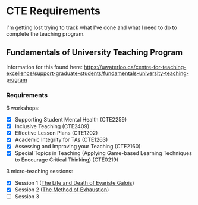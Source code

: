 # CTE Requirements

I'm getting lost trying to track what I've done and what I need to do to complete the teaching program.

## Fundamentals of University Teaching Program

Information for this found here: https://uwaterloo.ca/centre-for-teaching-excellence/support-graduate-students/fundamentals-university-teaching-program

### Requirements

6 workshops:

- [x] Supporting Student Mental Health (CTE2259)
- [x] Inclusive Teaching (CTE2409)
- [x] Effective Lesson Plans (CTE1202)
- [x] Academic Integrity for TAs (CTE1263)
- [x] Assessing and Improving your Teaching (CTE2160)
- [x] Special Topics in Teaching (Applying Game-based Learning Techniques to Encourage Critical Thinking) (CTE0219)

3 micro-teaching sessions:

- [x] Session 1 ([The Life and Death of Evariste Galois](./presentations/microteaching/galois.pdf))
- [x] Session 2 ([The Method of Exhaustion](./presentations/microteaching/exhaustion.pdf))
- [ ] Session 3
